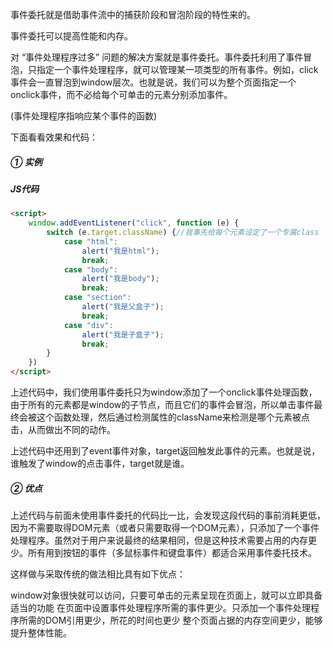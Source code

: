 事件委托就是借助事件流中的捕获阶段和冒泡阶段的特性来的。

事件委托可以提高性能和内存。

对 “事件处理程序过多” 问题的解决方案就是事件委托。事件委托利用了事件冒泡，只指定一个事件处理程序，就可以管理某一项类型的所有事件。例如，click事件会一直冒泡到window层次。也就是说，我们可以为整个页面指定一个onclick事件，而不必给每个可单击的元素分别添加事件。

(事件处理程序指响应某个事件的函数)

下面看看效果和代码：

##### ① 实例

##### JS代码

```html
<script>
    window.addEventListener("click", function (e) {
        switch (e.target.className) {//我事先给每个元素设定了一个专属class
            case "html":
                alert("我是html");
                break;
            case "body":
                alert("我是body");
                break;
            case "section":
                alert("我是父盒子");
                break;
            case "div":
                alert("我是子盒子");
                break;
        }
    })
</script>
```



上述代码中，我们使用事件委托只为window添加了一个onclick事件处理函数，由于所有的元素都是window的子节点，而且它们的事件会冒泡，所以单击事件最终会被这个函数处理，然后通过检测属性的className来检测是哪个元素被点击，从而做出不同的动作。

上述代码中还用到了event事件对象，target返回触发此事件的元素。也就是说，谁触发了window的点击事件，target就是谁。

##### ② 优点

上述代码与前面未使用事件委托的代码比一比，会发现这段代码的事前消耗更低，因为不需要取得DOM元素（或者只需要取得一个DOM元素），只添加了一个事件处理程序。虽然对于用户来说最终的结果相同，但是这种技术需要占用的内存更少。所有用到按钮的事件（多鼠标事件和键盘事件）都适合采用事件委托技术。

这样做与采取传统的做法相比具有如下优点：

window对象很快就可以访问，只要可单击的元素呈现在页面上，就可以立即具备适当的功能
在页面中设置事件处理程序所需的事件更少。只添加一个事件处理程序所需的DOM引用更少，所花的时间也更少
整个页面占据的内存空间更少，能够提升整体性能。